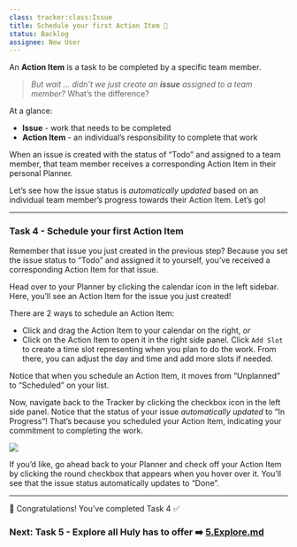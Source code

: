 ```yaml
---
class: tracker:class:Issue
title: Schedule your first Action Item 📆
status: Backlog
assignee: New User
---
```


An **Action Item** is a task to be completed by a specific team member.

> *But wait … didn’t we just create an **issue** assigned to a team member?* What’s the difference?

At a glance:

* **Issue** - work that needs to be completed
* **Action Item** - an individual’s responsibility to complete that work

When an issue is created with the status of “Todo” and assigned to a team member, that team member receives a
corresponding Action Item in their personal Planner.

Let’s see how the issue status is *automatically updated* based on an individual team member’s progress towards their
Action Item. Let’s go!

---

### Task 4 - Schedule your first Action Item

Remember that issue you just created in the previous step? Because you set the issue status to “Todo” and assigned it to
yourself, you’ve received a corresponding Action Item for that issue.

Head over to your Planner by clicking the calendar icon in the left sidebar. Here, you’ll see an Action Item for the
issue you just created!

There are 2 ways to schedule an Action Item:

* Click and drag the Action Item to your calendar on the right, *or*
* Click on the Action Item to open it in the right side panel. Click `Add Slot` to create a time slot representing when
  you plan to do the work. From there, you can adjust the day and time and add more slots if needed.

Notice that when you schedule an Action Item, it moves from “Unplanned” to “Scheduled” on your list.

Now, navigate back to the Tracker by clicking the checkbox icon in the left side panel. Notice that the status of your
issue *automatically updated* to “In Progress”! That’s because you scheduled your Action Item, indicating your
commitment to completing the work.

![](../files/onboarding-create-todo.gif)

If you’d like, go ahead back to your Planner and check off your Action Item by clicking the round checkbox that appears
when you hover over it. You’ll see that the issue status automatically updates to “Done”.

---

🎉 Congratulations! You’ve completed Task 4 ✅

### Next: Task 5 - Explore all Huly has to offer ➡️ [5.Explore.md](./5.Explore.md)
